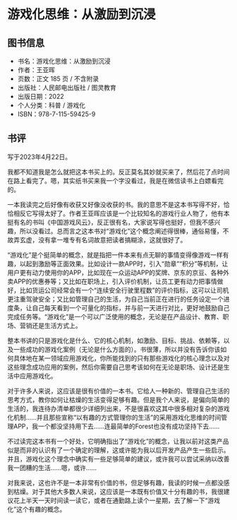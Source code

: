 # 游戏化思维：从激励到沉浸

## 图书信息

- 书名：游戏化思维：从激励到沉浸
- 作者：王亚晖
- 页数：正文 185 页 / 不含附录
- 出版社：人民邮电出版社 / 图灵教育
- 出版日期：2022
- 个人分类：科普 / 游戏化
- ISBN：978-7-115-59425-9

## 书评

写于2023年4月22日。

我都不知道我是怎么就把这本书买上的。反正莫名其妙就买来了，然后花了点时间在路上看完了。嗯，其实纸书买来我一个字没看过，我是在微信读书上白嫖看完的。

一本我读完之后好像有收获又好像没收获的书。我的意思不是这本书写得不好，恰恰相反它写得太好了。作者王亚晖应该是一个比较知名的游戏行业人物了，他有本挺有名的书叫《中国游戏风云》，反正很有名，大家说写得也挺好，但我不感兴趣，所以没看过。总而言之这本书对“游戏化”这个概念阐述得很棒，通俗易懂，不故弄玄虚，没有拿一堆专有名词故意把读者搞糊涂，这就很好了。

“游戏化”是个挺简单的概念，就是指把一件本来有点无聊的事情变得像游戏一样有趣，以起到激励等正面效果。比如设计一款APP时，引入“勋章”“积分”等机制，让用户更有动力使用你的APP，比如现在一众运动APP的奖牌、京东的京豆、各种外卖APP的优惠券等；又比如在职场上，引入评价机制，让员工更有动力把事情做好，比如货运公司经常会有一个“连续安全行驶里程数”的评价指标，这可以让司机更注重驾驶安全；又比如管理自己的生活，为自己当前正在进行的任务设定一个进度条，让自己每天看到一个可量化的指标，并与前一天进行对比，更好地鼓励自己完成任务等。“游戏化”是一个可以广泛使用的概念，无论是在产品设计、教育、职场、营销还是生活方式上。

整本书讲的只是游戏化是什么、它的核心机制，如激励、目标、挑战、依赖等，以及一些成功的游戏化案例（无论是什么方面的）。书很薄，所以并没有告诉你该如何具体地在某一领域应用游戏化，你所能找到的只有那些游戏化的核心理念以及对这些理念成功应用的案例，然后你需要自己思考该如何在无论是职场、设计还是生活中应用游戏化。

对于许多人来说，这应该是很有价值的一本书。它给人一种新的、管理自己生活的思考方式，教你如何让枯燥的生活变得足够有趣。但是我个人来说，是偏向简单的生活的，我连待办清单都很少详细列出来，不是很喜欢这其中很多相对复杂的游戏化机制……并且那些宣称“以有趣的方式管理你的生活”的采用游戏化思维的时间管理APP，我一个都没坚持用下去……连最简单的Forest也没有成功坚持下去……

不过读完这本书有一个好处，它明确指出了“游戏化”的概念，让我以前对这类产品似是而非的认识有了一个确定的理解，这或许能为我以后开发产品产生一些启示。并且，游戏化这个理念中确实有一些足够简单的建议，或许我可以尝试采纳以改善我一团糟的生活……嗯，或许……

对我来说，这也许不是一本非常有价值的书，但足够有趣，我读的时候一点都没感到枯燥。对于其他大多数人来说，这应该是一本既有价值又十分有趣的书，我很建议花上半天一天时间读一读它，或者在通勤路上读个一星期，去了解一下“游戏化”这个有趣的概念。